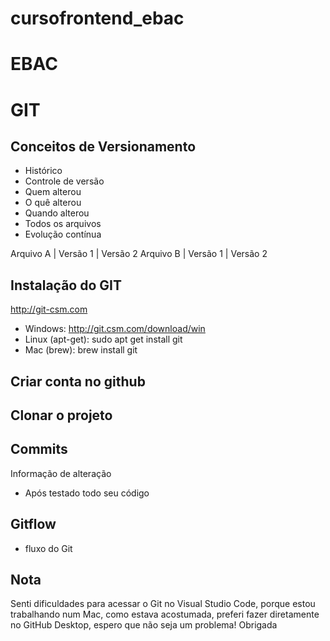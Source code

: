 # cursofrontend_ebac

# EBAC

# GIT
## Conceitos de Versionamento
- Histórico
- Controle de versão
- Quem alterou
- O quê alterou
- Quando alterou
- Todos os arquivos
- Evolução contínua

Arquivo A | Versão 1 | Versão 2
Arquivo B | Versão 1 | Versão 2

## Instalação do GIT
http://git-csm.com

- Windows: http://git.csm.com/download/win
- Linux (apt-get): sudo apt get install git
- Mac (brew): brew install git

## Criar conta no github

## Clonar o projeto

## Commits
Informação de alteração
- Após testado todo seu código

## Gitflow
- fluxo do Git

## Nota
Senti dificuldades para acessar o Git no Visual Studio Code, porque estou trabalhando num Mac, como estava acostumada, preferi fazer diretamente no GitHub Desktop, espero que não seja um problema! Obrigada
